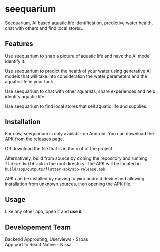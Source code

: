 # seequarium

Seequarium, AI based aquatic life identification, predictive water health, chat with others and find local stores...

## Features
Use seequarium to snap a picture of aquatic life and have the AI model identify it.

Use seequarium to predict the health of your water using generative AI models that will take into consideration the water parameters and the aquatic life in your tank.

Use seequarium to chat with other aquarists, share experiences and help identify aquatic life.

Use seequarium to find local stores that sell aquatic life and supplies.

## Installation
For now, seequarium is only available on Android. You can download the APK from the releases page.

OR download the file that is in the root of the project.

Alternatively, build from source by cloning the repository and running `flutter build apk` in the root directory. The APK will be located in `build/app/outputs/flutter-apk/app-release.apk`. 

APK can be installed by moving to your android device and allowing installation from unknown sources, then opening the APK file.

## Usage
Like any other app, open it and **use it**.

## Developement Team
Backend Approuting, Userviews - Sabas\
App port to React Native - Nissa
